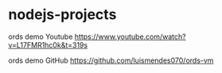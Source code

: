 # nodejs-projects

ords demo Youtube
https://www.youtube.com/watch?v=L17FMR1hc0k&t=319s

ords demo GitHub
https://github.com/luismendes070/ords-vm
